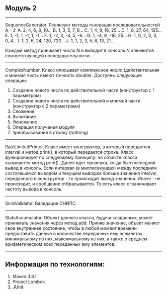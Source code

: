 Модуль 2
---
---
SequenceGenerator.
Реализует методы генерации последовательностей A - J:
A. 2, 4, 6, 8, 10...
B. 1, 3, 5, 7, 9...
C. 1, 4, 9, 16, 25...
D. 1, 8, 27, 64, 125...
E. 1, -1, 1, -1, 1, -1...
F. 1, -2, 3, -4, 5, -6...
G. 1, -4, 9, -16, 25...
H. 1, 0, 2, 0, 3, 0, 4...
I. 1, 2, 6, 24, 120, 720...
J. 1, 1, 2, 3, 5, 8, 13, 21...

Каждый метод принимает число N и выводит в консоль N элементов соответствующей последовательности.

---
ComplexNumber.
Класс описывает комплексное число (действительная и мнимая часть имеют точность double).
Доступны следующие операции:
1. Создание нового числа по действительной части (конструктор с 1
   параметром)
2. Создание нового числа по действительной и мнимой части (конструктор
   с 2 параметрами)
3. Сложение
4. Вычитание
5. Умножение
6. Операция получения модуля
7. преобразование в строку (toString)

---
RateLimitedPrinter.
Класс имеет конструктор, в который передается interval и метод print(), в который передается строка.
Класс функционирует по следующему принципу: на объекте класса вызывается метод print().
Далее идет проверка, когда был последний вывод в консоль. Если интервал (в миллисекундах)
между последним состоявшимся выводом и текущим выводом больше значения
interval, переданного в конструктор - то происходит вывод значения. Иначе - не
происходит, и сообщение отбрасывается. То есть класс ограничивает частоту вывода в
консоль.

---
SnilsValidator.
Валидация СНИЛС.

---
StatsAccumulator.
Объект данного класса, будучи созданным, может принимать значения через метод add.
Приняв значение, объект меняет свое внутреннее состояние, чтобы в любой момент времени предоставить данные о количестве переданных ему элементах,
минимальному из них, максимальному из них, а также о среднем арифметическом всех переданных ему элементов.

---
Информация по технологиям:
---
1. Maven 3.8.1
2. Project Lombok
3. JUnit